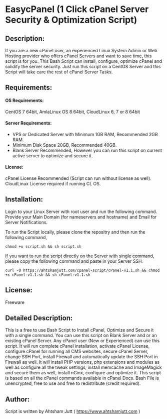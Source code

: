 # EasycPanel (1 Click cPanel Server Security & Optimization Script)


## Description: 
If you are a new cPanel user, an experienced Linux System Admin or Web Hosting provider who offers cPanel Servers and want to save time, this script is for you. 
This Bash Script can install, configure, optimize  cPanel and solidify the server security. Just run this script on a CentOS Server and this Script will take care the rest of cPanel Server Tasks.

## Requirements:

#### OS Requirements: 
CentOS 7 64bit, AmlaLinux OS 8 64bit, CloudLinux 6, 7 or 8 64bit

#### Server Requirements: 
- VPS or Dedicated Server with Minimum 1GB RAM, Recommended 2GB RAM. 
- Minimum Disk Space 20GB, Recommended 40GB.
- Blank Server Recommended, However you can run this script on current active server to optimize and secure it.

#### License:
cPanel License Recommended (Script can run without license as well). CloudLinux License required if running CL OS. 

## Installation: 
Login to your Linux Server with root user and run the following command. Provide your Main Domain (for nameservers and hostname) and Email for Server Notifications.

To run the Script locally, please clone the repositry and then run the following command, 

````
chmod +x script.sh && sh script.sh
````
If you want to run the script directly on the Server with single command, please copy the following command and paste in your Server SSH. 
````
curl -O https://ahtshamjutt.com/cpanel-script/cPanel-v1.1.sh && chmod +x cPanel-v1.1.sh && sh cPanel-v1.1.sh
````

## License: 
Freeware

## Detailed Description: 
This is a free to use Bash Script to Install cPanel, Optimize and Secure it with a single command. You can use this script on Blank Server and or an existing cPanel Server.
Any cPanel user (New or Experienced) can use this script. It will run complete cPanel installation, activate cPanel License, configure cPanel for running all CMS websites, secure cPanel Server, change SSH Port, install Firewall and automatically update the SSH Port in Firewall as well. 
It will install PHP versions, php extensions and modules as well as configure all the tweak settings, install memcache and ImageMagick and secure them as well, install nGinx, configure and optimize it. 
This script is based on all the cPanel commands available in cPanel Docs. Bash File is unencrypted, free to use and free to redistribute (credit required). 

## Author: 
Script is written by Ahtsham Jutt ( https://www.ahtshamjutt.com )
